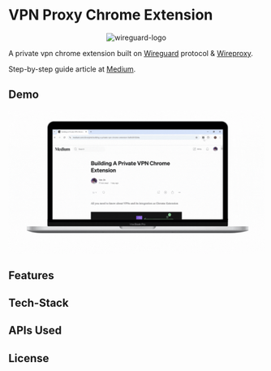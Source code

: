 # VPN Proxy Chrome Extension

<div align="center">
  <img src="https://edent.github.io/SuperTinyIcons/images/svg/wireguard.svg" alt="wireguard-logo" width="100" title="WireGuard">
</div>

A private vpn chrome extension built on [Wireguard](https://www.wireguard.com/) protocol & [Wireproxy](https://github.com/pufferffish/wireproxy).

Step-by-step guide article at [Medium](https://medium.com/@venjink/building-a-private-vpn-chrome-extension-9a9b381f264a).

## Demo

<div style="display: flex; flex-direction: row;" align="center">
  <img src="src/assets/images/pvpn demo.gif" width="100%" />
</div>

## Features

## Tech-Stack

## APIs Used

## License

